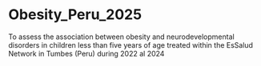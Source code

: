 # Obesity_Peru_2025
To assess the association between obesity and neurodevelopmental disorders in children less than five years of age treated within the EsSalud Network in Tumbes (Peru) during 2022 al 2024
